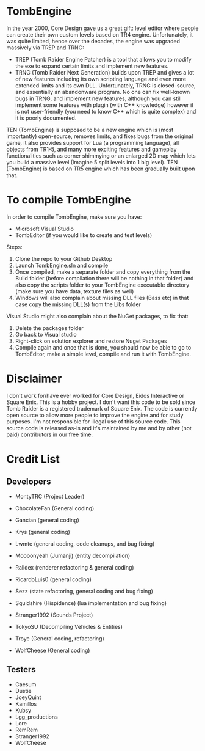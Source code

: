 # TombEngine 

In the year 2000, Core Design gave us a great gift: level editor where people can create their own custom levels based on TR4 engine. Unfortunately, it was quite limited, hence over the decades, the engine was upgraded massively via TREP and TRNG:
- TREP (Tomb Raider Engine Patcher) is a tool that allows you to modify the exe to expand certain limits and implement new features.
- TRNG (Tomb Raider Next Generation) builds upon TREP and gives a lot of new features including its own scripting language and even more extended limits and its own DLL.
Unfortunately, TRNG is closed-source, and essentially an abandonware program. No one can fix well-known bugs in TRNG, and implement new features, although you can still implement some features with plugin (with C++ knowledge) however it is not user-friendly (you need to know C++ which is quite complex) and it is poorly documented.

TEN (TombEngine) is supposed to be a new engine which is (most importantly) open-source, removes limits, and fixes bugs from the original game,
it also provides support for Lua (a programming language), all objects from TR1-5, and many more exciting features and gameplay functionalities such as corner shimmying or an enlarged 2D map which lets you build a massive level (Imagine 5 split levels into 1 big level).
TEN (TombEngine) is based on TR5 engine which has been gradually built upon that.

# To compile TombEngine
In order to compile TombEngine, make sure you have:
- Microsoft Visual Studio 
- TombEditor (if you would like to create and test levels)

Steps:
1) Clone the repo to your Github Desktop
2) Launch TombEngine.sln and compile
3) Once compiled, make a separate folder and copy everything from the Build folder (before compilation there will be nothing in that folder) and also copy the scripts folder to your TombEngine executable directory (make sure you have data, texture files as well)
4) Windows will also complain about missing DLL files (Bass etc) in that case copy the missing DLL(s) from the Libs folder

Visual Studio might also complain about the NuGet packages, to fix that:
1) Delete the packages folder
2) Go back to Visual studio
3) Right-click on solution explorer and restore Nuget Packages
4) Compile again and once that is done, you should now be able to go to TombEditor, make a simple level, compile and run it with TombEngine.

# Disclaimer
I don't work for/have ever worked for Core Design, Eidos Interactive or Square Enix. This is a hobby project. I don't want this code to be sold since Tomb Raider is a registered trademark of Square Enix. The code is currently open source to allow more people to improve the engine and for study purposes. I'm not responsible for illegal use of this source code. This source code is released as-is and it's maintained by me and by other (not paid) contributors in our free time.

# Credit List

## Developers

- MontyTRC (Project Leader)

- ChocolateFan (General coding)
- Gancian (general coding)
- Krys (general coding)
- Lwmte (general coding, code cleanups, and bug fixing)
- Moooonyeah (Jumanji) (entity decompilation)
- Raildex (renderer refactoring & general coding) 
- RicardoLuis0 (general coding)
- Sezz (state refactoring, general coding and bug fixing)
- Squidshire (Hispidence) (lua implementation and bug fixing)
- Stranger1992 (Sounds Project)
- TokyoSU (Decompiling Vehicles & Entities)
- Troye (General coding, refactoring)
- WolfCheese (General coding)

## Testers
- Caesum
- Dustie
- JoeyQuint
- Kamillos
- Kubsy
- Lgg_productions
- Lore
- RemRem
- Stranger1992
- WolfCheese
